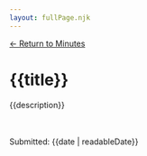 ```yaml
---
layout: fullPage.njk
---
```

<a href="/minutes">← Return to Minutes</a>
# {{title}}
{{description}}

<br>
<br>
Submitted: {{date | readableDate}}